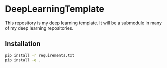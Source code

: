 # DeepLearningTemplate

This repository is my deep learning template. It will be a submodule in many of my deep learning repositories.

## Installation

```bash
pip install -r requirements.txt
pip install -e .
```
